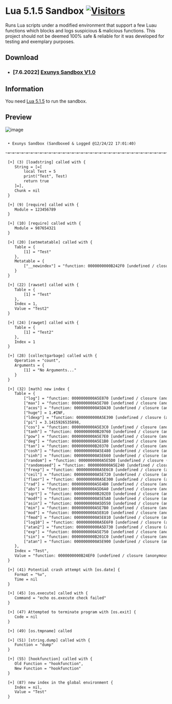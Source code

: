 # Lua 5.1.5 Sandbox [![Visitors](https://visitor-badge.glitch.me/badge?page_id=Exunys.Lua-5.1-Sandbox)](https://github.com/Exunys/Lua-5.1-Sandbox)
Runs Lua scripts under a modified environment that support a few Luau functions which blocks and logs suspicious & malicious functions. This project should not be deemed 100% safe & reliable for it was developed for testing and exemplary purposes.
## Download
- ### [7.6.2022] [Exunys Sandbox V1.0](https://github.com/Exunys/Lua-Sandbox/releases/download/v1/Sandbox.rar)
## Information
You need [Lua 5.1.5](https://github.com/Exunys/Lua-5.1) to run the sandbox.
## Preview
![image](https://user-images.githubusercontent.com/76539058/209443815-aa248ed5-1a7e-4833-a45b-c46b70544f2a.png)
```txt

 • Exunys Sandbox (Sandboxed & Logged @12/24/22 17:01:40)

~=~=~=~=~=~=~=~=~=~=~=~=~=~=~=~=~=~=~=~=~=~=~=~=~=~=~=~=~=~=~=~=~=~=~=~=~=~=~=~=~=~=~=~=~=~=~=~=~=~=~

 [+] (3) [loadstring] called with {
	String = [=[
		local Test = 5
		print("Test", Test)
		return true
	]=],
	Chunk = nil
 }

 [+] (9) [require] called with {
	Module = 123456789
 }

 [+] (10) [require] called with {
	Module = 987654321
 }

 [+] (20) [setmetatable] called with {
	Table = {
		[1] = "Test"
 	},
	Metatable = {
		["__newindex"] = "function: 0000000000B242F0 [undefined / closure (anonymous function)]"
 	}
 }

 [+] (22) [rawset] called with {
	Table = {
		[1] = "Test"
 	},
	Index = 1,
	Value = "Test2"
 }

 [+] (24) [rawget] called with {
	Table = {
		[1] = "Test2"
 	},
	Index = 1
 }

 [+] (28) [collectgarbage] called with {
	Operation = "count",
	Arguments = {
		[1] = "No Arguments..."
 	}
 }

 [+] (32) [math] new index {
	Table = {
		["log"] = "function: 0000000000A5E870 [undefined / closure (anonymous function)]",
		["max"] = "function: 0000000000A5E780 [undefined / closure (anonymous function)]",
		["acos"] = "function: 0000000000A5DA30 [undefined / closure (anonymous function)]",
		["huge"] = 1.#INF,
		["ldexp"] = "function: 0000000000A5E390 [undefined / closure (anonymous function)]",
		["pi"] = 3.1415926535898,
		["cos"] = "function: 0000000000A5E3C0 [undefined / closure (anonymous function)]",
		["tanh"] = "function: 0000000000B20760 [undefined / closure (anonymous function)]",
		["pow"] = "function: 0000000000A5E7E0 [undefined / closure (anonymous function)]",
		["deg"] = "function: 0000000000A5E1B0 [undefined / closure (anonymous function)]",
		["tan"] = "function: 0000000000B20370 [undefined / closure (anonymous function)]",
		["cosh"] = "function: 0000000000A5E480 [undefined / closure (anonymous function)]",
		["sinh"] = "function: 0000000000A5E660 [undefined / closure (anonymous function)]",
		["random"] = "function: 0000000000A5E5D0 [undefined / closure (anonymous function)]",
		["randomseed"] = "function: 0000000000A5E240 [undefined / closure (anonymous function)]",
		["frexp"] = "function: 0000000000A5E6C0 [undefined / closure (anonymous function)]",
		["ceil"] = "function: 0000000000A5E720 [undefined / closure (anonymous function)]",
		["floor"] = "function: 0000000000A5E300 [undefined / closure (anonymous function)]",
		["rad"] = "function: 0000000000A5E4B0 [undefined / closure (anonymous function)]",
		["abs"] = "function: 0000000000A5D6A0 [undefined / closure (anonymous function)]",
		["sqrt"] = "function: 0000000000B202E0 [undefined / closure (anonymous function)]",
		["modf"] = "function: 0000000000A5E5A0 [undefined / closure (anonymous function)]",
		["asin"] = "function: 0000000000A5D550 [undefined / closure (anonymous function)]",
		["min"] = "function: 0000000000A5E7B0 [undefined / closure (anonymous function)]",
		["mod"] = "function: 0000000000A5E810 [undefined / closure (anonymous function)]",
		["fmod"] = "function: 0000000000A5E810 [undefined / closure (anonymous function)]",
		["log10"] = "function: 0000000000A5E6F0 [undefined / closure (anonymous function)]",
		["atan2"] = "function: 0000000000A5D730 [undefined / closure (anonymous function)]",
		["exp"] = "function: 0000000000A5E750 [undefined / closure (anonymous function)]",
		["sin"] = "function: 0000000000B201C0 [undefined / closure (anonymous function)]",
		["atan"] = "function: 0000000000A5E900 [undefined / closure (anonymous function)]"
 	},
	Index = "Test",
	Value = "function: 0000000000B24EF0 [undefined / closure (anonymous function)]"
 }

 [+] (41) Potential crash attempt with [os.date] {
	Format = "%v",
	Time = nil
 }

 [+] (45) [os.execute] called with {
	Command = "echo os.execute check failed"
 }

 [+] (47) Attempted to terminate program with [os.exit] {
	Code = nil
 }

 [+] (49) [os.tmpname] called

 [+] (51) [string.dump] called with {
	Function = "dump"
 }

 [+] (55) [hookfunction] called with {
	Old Function = "hookfunction",
	New Function = "hookfunction"
 }

 [+] (87) new index in the global environment {
	Index = nil,
	Value = "Test"
 }

```
